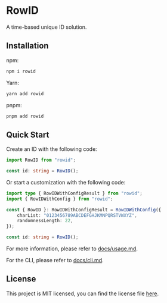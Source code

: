 # RowID

A time-based unique ID solution.

## Installation

npm:

```bash
npm i rowid
```

Yarn:

```bash
yarn add rowid
```

pnpm:

```bash
pnpm add rowid
```

## Quick Start

Create an ID with the following code:

```typescript
import RowID from "rowid";

const id: string = RowID();
```

Or start a customization with the following code:

```typescript
import type { RowIDWithConfigResult } from "rowid";
import { RowIDWithConfig } from "rowid";

const { RowID }: RowIDWithConfigResult = RowIDWithConfig({
    charList: "0123456789ABCDEFGHJKMNPQRSTVWXYZ",
    randomnessLength: 22,
});

const id: string = RowID();
```

For more information, please refer to [docs/usage.md](./docs/usage.md).

For the CLI, please refer to [docs/cli.md](./docs/cli.md).

## License

This project is MIT licensed, you can find the license file [here](./LICENSE).

